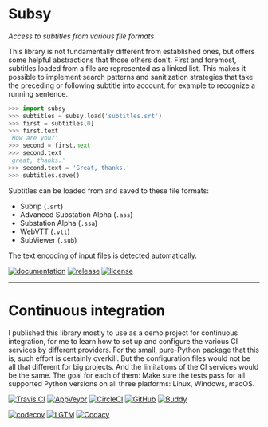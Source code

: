 ﻿# Subsy
*Access to subtitles from various file formats*

This library is not fundamentally different from established ones, but
offers some helpful abstractions that those others don't. First and
foremost, subtitles loaded from a file are represented as a linked list.
This makes it possible to implement search patterns and sanitization
strategies that take the preceding or following subtitle into account,
for example to recognize a running sentence.

```python
>>> import subsy
>>> subtitles = subsy.load('subtitles.srt')
>>> first = subtitles[0]
>>> first.text
'How are you?'
>>> second = first.next
>>> second.text
'great, thanks.'
>>> second.text = 'Great, thanks.'
>>> subtitles.save()
```

Subtitles can be loaded from and saved to these file formats:
* Subrip (`.srt`)
* Advanced Substation Alpha (`.ass`)
* Substation Alpha (`.ssa`)
* WebVTT (`.vtt`)
* SubViewer (`.sub`)

The text encoding of input files is detected automatically.

[![documentation](
    https://readthedocs.org/projects/subsy/badge/?version=latest)](
    https://subsy.readthedocs.io/en/latest)
[![release](
    https://img.shields.io/pypi/v/subsy.svg)](
    https://pypi.python.org/pypi/subsy)
[![license](
    https://img.shields.io/badge/License-MIT-green.svg)](
    https://github.com/john-hen/Subsy/blob/main/license.txt)

----

# Continuous integration

I published this library mostly to use as a demo project for continuous
integration, for me to learn how to set up and configure the various CI
services by different providers. For the small, pure-Python package that
this is, such effort is certainly overkill. But the configuration files
would not be all that different for big projects. And the limitations
of the CI services would be the same. The goal for each of them: Make
sure the tests pass for all supported Python versions on all three
platforms: Linux, Windows, macOS.

[![Travis CI](
    https://img.shields.io/travis/john-hen/Subsy?label=TravisCI)](
    https://app.travis-ci.com/john-hen/Subsy)
[![AppVeyor](
    https://img.shields.io/appveyor/build/john-hen/Subsy?label=AppVeyor)](
    https://ci.appveyor.com/project/john-hen/subsy)
[![CircleCI](
    https://img.shields.io/circleci/build/github/john-hen/Subsy?label=CircleCI)](
    https://circleci.com/gh/john-hen/Subsy)
[![GitHub](
    https://img.shields.io/github/workflow/status/john-hen/Subsy/Test%20commit?label=GitHub)](
    https://github.com/john-hen/Subsy/actions/workflows/test_commit.yml)
[![Buddy](
    https://app.buddy.works/jhen/subsy/pipelines/pipeline/351696/badge.svg?token=09080438c2a13e8c074ec45e5dc023682ae8c8e825ef8b6e8616aa8ee8ab2dfe)](
    https://app.buddy.works/jhen/subsy/pipelines/pipeline/351696)

[![codecov](
    https://codecov.io/gh/john-hen/Subsy/branch/main/graph/badge.svg?token=V5B66MCAFF)](
    https://codecov.io/gh/john-hen/Subsy)
[![LGTM](
    https://img.shields.io/lgtm/grade/python/github/john-hen/Subsy?label=LGTM)](
    https://lgtm.com/projects/g/john-hen/Subsy)
[![Codacy](
    https://img.shields.io/codacy/grade/271baf9c33714b88bcf95e915532a692?label=Codacy)](
    https://www.codacy.com/gh/john-hen/Subsy)
